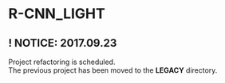 <h1>R-CNN_LIGHT</h1>

<p>
<h2>! NOTICE: 2017.09.23</h2>
Project refactoring is scheduled.</br>
The previous project has been moved to the <strong>LEGACY</strong> directory.
</p>
